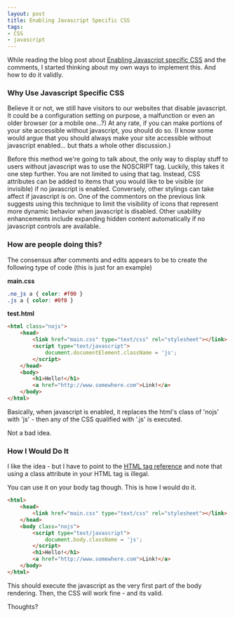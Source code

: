 ```yaml
---
layout: post
title: Enabling Javascript Specific CSS
tags:
- CSS
- javascript
---
```


While reading the blog post about [Enabling Javascript specific CSS](http://greatwebguy.com/programming/dom/enable-javascript-specific-css-with-one-line-of-jquery/) and the comments, I started thinking about my own ways to implement this.  And how to do it validly.

### Why Use Javascript Specific CSS

Believe it or not, we still have visitors to our websites that disable javascript.  It could be a configuration setting on purpose, a malfunction or even an older browser (or a mobile one...?)  At any rate, if you can make portions of your site accessible without javascript, you should do so.  (I know some would argue that you should always make your site accessible without javascript enabled... but thats a whole other discussion.)

Before this method we're going to talk about, the only way to display stuff to users without javascript was to use the NOSCRIPT tag.  Luckily, this takes it one step further.  You are not limited to using that tag.  Instead, CSS attributes can be added to items that you would like to be visible (or invisible) if no javascript is enabled.  Conversely, other stylings can take affect if javascript is on.  One of the commentors on the previous link suggests using this technique to limit the visibility of icons that represent more dynamic behavior when javascript is disabled.  Other usability enhancements include expanding hidden content automatically if no javascript controls are available.


### How are people doing this?

The consensus after comments and edits appears to be to create the following type of code (this is just for an example)

**main.css**

```css
.no_js a { color: #f00 }
.js a { color: #0f0 }
```

**test.html**

```html
<html class="nojs">
    <head>
        <link href="main.css" type="text/css" rel="stylesheet"></link>
        <script type="text/javascript">
            document.documentElement.className = 'js';
        </script>
    </head>
    <body>
        <h1>Hello!</h1>
        <a href="http://www.somewhere.com">Link!</a>
    </body>
</html>
```


Basically, when javascript is enabled, it replaces the html's class of 'nojs' with 'js'  - then any of the CSS qualified with '.js' is executed.

Not a bad idea.


### How I Would Do It

I like the idea - but I have to point to the [HTML tag reference](http://www.w3.org/TR/html4/struct/global.html#h-7.3) and note that using a class attribute in your HTML tag is illegal.

You can use it on your body tag though.  This is how I would do it.

```html
<html>
    <head>
        <link href="main.css" type="text/css" rel="stylesheet"></link>
    </head>
    <body class="nojs">
        <script type="text/javascript">
            document.body.className = 'js';
        </script>
        <h1>Hello!</h1>
        <a href="http://www.somewhere.com">Link!</a>
    </body>
</html>
```

This should execute the javascript as the very first part of the body rendering.  Then, the CSS will work fine - and its valid.

Thoughts?
